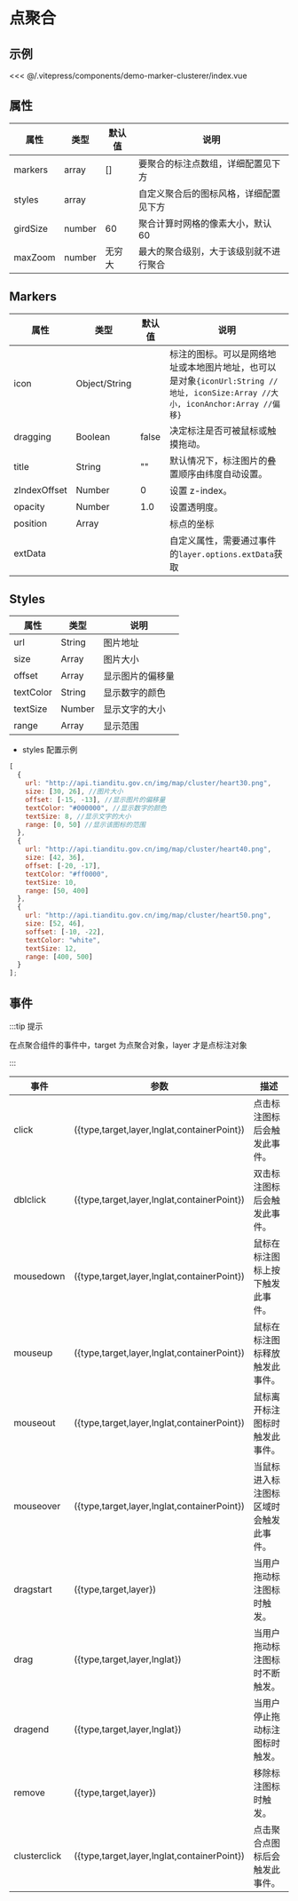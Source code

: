 # 点聚合

## 示例

<demo-marker-clusterer></demo-marker-clusterer>

<code-details>
<<< @/.vitepress/components/demo-marker-clusterer/index.vue
</code-details>

## 属性

| 属性     | 类型   | 默认值 | 说明                                   |
| -------- | ------ | ------ | -------------------------------------- |
| markers  | array  | []     | 要聚合的标注点数组，详细配置见下方     |
| styles   | array  |        | 自定义聚合后的图标风格，详细配置见下方 |
| girdSize | number | 60     | 聚合计算时网格的像素大小，默认 60      |
| maxZoom  | number | 无穷大 | 最大的聚合级别，大于该级别就不进行聚合 |

## Markers

| 属性 | 类型 | 默认值 | 说明 |
| --- | --- | --- | --- |
| icon | Object/String |  | 标注的图标。可以是网络地址或本地图片地址，也可以是对象`{iconUrl:String //地址, iconSize:Array //大小, iconAnchor:Array //偏移}` |
| dragging | Boolean | false | 决定标注是否可被鼠标或触摸拖动。 |
| title | String | "" | 默认情况下，标注图片的叠置顺序由纬度自动设置。 |
| zIndexOffset | Number | 0 | 设置 z-index。 |
| opacity | Number | 1.0 | 设置透明度。 |
| position | Array |  | 标点的坐标 |
| extData |  |  | 自定义属性，需要通过事件的`layer.options.extData`获取 |

## Styles

| 属性      | 类型   | 说明             |
| --------- | ------ | ---------------- |
| url       | String | 图片地址         |
| size      | Array  | 图片大小         |
| offset    | Array  | 显示图片的偏移量 |
| textColor | String | 显示数字的颜色   |
| textSize  | Number | 显示文字的大小   |
| range     | Array  | 显示范围         |

- styles 配置示例

```js
[
  {
    url: "http://api.tianditu.gov.cn/img/map/cluster/heart30.png",
    size: [30, 26], //图片大小
    offset: [-15, -13], //显示图片的偏移量
    textColor: "#000000", //显示数字的颜色
    textSize: 8, //显示文字的大小
    range: [0, 50] //显示该图标的范围
  },
  {
    url: "http://api.tianditu.gov.cn/img/map/cluster/heart40.png",
    size: [42, 36],
    offset: [-20, -17],
    textColor: "#ff0000",
    textSize: 10,
    range: [50, 400]
  },
  {
    url: "http://api.tianditu.gov.cn/img/map/cluster/heart50.png",
    size: [52, 46],
    soffset: [-10, -22],
    textColor: "white",
    textSize: 12,
    range: [400, 500]
  }
];
```

## 事件

:::tip 提示

在点聚合组件的事件中，target 为点聚合对象，layer 才是点标注对象

:::

| 事件         | 参数                                        | 描述                                   |
| ------------ | ------------------------------------------- | -------------------------------------- |
| click        | ({type,target,layer,lnglat,containerPoint}) | 点击标注图标后会触发此事件。           |
| dblclick     | ({type,target,layer,lnglat,containerPoint}) | 双击标注图标后会触发此事件。           |
| mousedown    | ({type,target,layer,lnglat,containerPoint}) | 鼠标在标注图标上按下触发此事件。       |
| mouseup      | ({type,target,layer,lnglat,containerPoint}) | 鼠标在标注图标释放触发此事件。         |
| mouseout     | ({type,target,layer,lnglat,containerPoint}) | 鼠标离开标注图标时触发此事件。         |
| mouseover    | ({type,target,layer,lnglat,containerPoint}) | 当鼠标进入标注图标区域时会触发此事件。 |
| dragstart    | ({type,target,layer})                       | 当用户拖动标注图标时触发。             |
| drag         | ({type,target,layer,lnglat})                | 当用户拖动标注图标时不断触发。         |
| dragend      | ({type,target,layer,lnglat})                | 当用户停止拖动标注图标时触发。         |
| remove       | ({type,target,layer})                       | 移除标注图标时触发。                   |
| clusterclick | ({type,target,layer,lnglat,containerPoint}) | 点击聚合点图标后会触发此事件。         |
